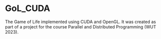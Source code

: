 # GoL_CUDA
The Game of Life implemented using CUDA and OpenGL. It was created as part of a project for the course Parallel and Distributed Programming (WUT 2023).
